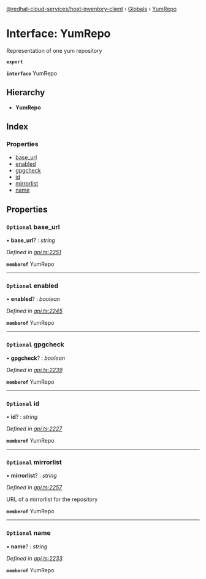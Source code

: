 [@redhat-cloud-services/host-inventory-client](../README.md) › [Globals](../globals.md) › [YumRepo](yumrepo.md)

# Interface: YumRepo

Representation of one yum repository

**`export`** 

**`interface`** YumRepo

## Hierarchy

* **YumRepo**

## Index

### Properties

* [base_url](yumrepo.md#optional-base_url)
* [enabled](yumrepo.md#optional-enabled)
* [gpgcheck](yumrepo.md#optional-gpgcheck)
* [id](yumrepo.md#optional-id)
* [mirrorlist](yumrepo.md#optional-mirrorlist)
* [name](yumrepo.md#optional-name)

## Properties

### `Optional` base_url

• **base_url**? : *string*

*Defined in [api.ts:2251](https://github.com/RedHatInsights/javascript-clients/blob/master/packages/host-inventory/api.ts#L2251)*

**`memberof`** YumRepo

___

### `Optional` enabled

• **enabled**? : *boolean*

*Defined in [api.ts:2245](https://github.com/RedHatInsights/javascript-clients/blob/master/packages/host-inventory/api.ts#L2245)*

**`memberof`** YumRepo

___

### `Optional` gpgcheck

• **gpgcheck**? : *boolean*

*Defined in [api.ts:2239](https://github.com/RedHatInsights/javascript-clients/blob/master/packages/host-inventory/api.ts#L2239)*

**`memberof`** YumRepo

___

### `Optional` id

• **id**? : *string*

*Defined in [api.ts:2227](https://github.com/RedHatInsights/javascript-clients/blob/master/packages/host-inventory/api.ts#L2227)*

**`memberof`** YumRepo

___

### `Optional` mirrorlist

• **mirrorlist**? : *string*

*Defined in [api.ts:2257](https://github.com/RedHatInsights/javascript-clients/blob/master/packages/host-inventory/api.ts#L2257)*

URL of a mirrorlist for the repository

**`memberof`** YumRepo

___

### `Optional` name

• **name**? : *string*

*Defined in [api.ts:2233](https://github.com/RedHatInsights/javascript-clients/blob/master/packages/host-inventory/api.ts#L2233)*

**`memberof`** YumRepo
